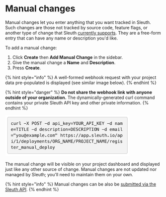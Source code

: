 # Manual changes

Manual changes let you enter anything that you want tracked in Sleuth. Such changes are those not tracked by source code, feature flags, or another type of change that Sleuth [currently supports](../integrations-1/about-integrations.md). They are a free-form entry that can have any name or description you'd like. 

To add a manual change: 

1. Click **Create** then **Add Manual Change** in the sidebar. 
2. Give the manual change a **Name** and **Description**. 
3. Press **Create**. 

{% hint style="info" %}
A well-formed webhook request with your project data pre-populated is displayed \(see similar image below\).
{% endhint %}

{% hint style="danger" %}
**Do not share the webhook link with anyone outside of your organization.** The dynamically-generated curl command contains your private Sleuth API key and other private information. 
{% endhint %}

![curl information in Add Manual Change page](../.gitbook/assets/curl_url_dialog.png)

The manual change will be visible on your project dashboard and displayed just like any other source of change. Manual changes are not updated nor managed by Sleuth; you'll need to maintain them on your own. 

{% hint style="info" %}
Manual changes can be also be [submitted via the Sleuth API](../sleuth-api.md#manual-change). 
{% endhint %}

